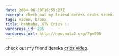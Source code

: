 ```yaml
---
date: 2004-06-30T16:55:27Z
excerpt: check out my friend dereks cribs video.
tags: video, broox
title: hahhaha. XTV Cribs !!
wordpress_id: 895
wordpress_url: http://new.nata2.org/?p=895
---
```


check out my friend dereks <a href="http://derek.broox.com/?page=video&amp;vid=3">cribs video</a>.
